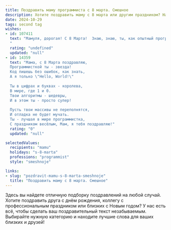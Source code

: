 ```yaml
---
title: Поздравить маму программиста с 8 марта. Смешное
description: Хотите поздравить маму с 8 марта или другим праздником? Наш ИИ создаст незабываемое поздравление, а вы обязательно выделитесь среди других.  
date: 2024-10-29
tags: second tag
wishes:
- id: 107411
  text: "Мамуля, дорогая! С 8 Марта!  Знаю, знаю, ты, как опытный программист,  всё уже рассчитала, оптимизировала и дебагнула свой праздничный план. Но всё же позволь мне добавить в твой код счастья ещё одну строчку – огромной любви и самых позитивных  багов в виде подарков! Пусть твой день будет без ошибок и с максимальным количеством радости!
  "
  rating: "undefined"
  updated: "null"
- id: 14359
  text: "Мама, с 8 Марта поздравляю,
  Программисткой ты - звезда!
  Код пишешь без ошибок, как знать,
  А я только \"Hello, World!\"
  
  Ты в цифрах и буквах - королева,
  В мире, где 1 и 0.
  Твои алгоритмы - шедевры,
  И в этом ты - просто супер!
  
  Пусть твои массивы не переполнятся,
  И отладка не будет мучать.
  Ты - лучшая в мире программистка,
  С праздником весёлым, Мам, я тебя поздравляю!"
  rating: "0"
  updated: "null"

selectedValues:
  recipients: "mamu"
  holidays: "s-8-marta"
  professions: "programmist"
  style: "smeshnoje"

links:
- slug: "pozdravit-mamu-s-8-marta-smeshnoje"
  title: "Поздравить маму с 8 марта. Смешное"
---
```


Здесь вы найдете отличную подборку поздравлений на любой случай. 
Хотите поздравить друга с днём рождения, коллегу с профессиональным праздником или близких с Новым годом? У нас есть всё, чтобы сделать ваш поздравительный текст незабываемым. Выбирайте нужную категорию и находите лучшие слова для ваших близких и друзей!
